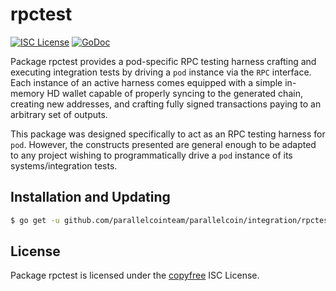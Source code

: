 # rpctest

[![ISC License](http://img.shields.io/badge/license-ISC-blue.svg)](http://copyfree.org)
[![GoDoc](https://img.shields.io/badge/godoc-reference-blue.svg)](http://godoc.org/github.com/parallelcointeam/parallelcoin/integration/rpctest)

Package rpctest provides a pod-specific RPC testing harness crafting and executing integration tests by driving a `pod` instance via the `RPC` interface. Each instance of an active harness comes equipped with a simple in-memory HD wallet capable of properly syncing to the generated chain, creating new addresses, and crafting fully signed transactions paying to an arbitrary set of outputs.

This package was designed specifically to act as an RPC testing harness for `pod`. However, the constructs presented are general enough to be adapted to any project wishing to programmatically drive a `pod` instance of its systems/integration tests.

## Installation and Updating

```bash
$ go get -u github.com/parallelcointeam/parallelcoin/integration/rpctest
```

## License

Package rpctest is licensed under the [copyfree](http://copyfree.org) ISC License.
